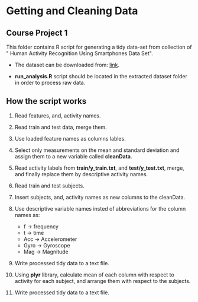 # Getting and Cleaning Data

## Course Project 1

This folder contains R script for generating a tidy data-set from collection of "
Human Activity Recognition Using Smartphones Data Set". 

* The dataset can be downloaded from: <a href="https://d396qusza40orc.cloudfront.net/getdata%2Fprojectfiles%2FUCI%20HAR%20Dataset.zip">link</a>.

* <b>run_analysis.R</b> script should be located in the extracted dataset folder in order to process raw data. 

## How the script works


1. Read features, and, activity names. 
2. Read train and test data, merge them.
3.  Use loaded feature names as columns lables.
4. Select only measurements on the mean and standard deviation and assign them to a new variable called <b>cleanData</b>.
5. Read activity labels from <b>train/y_train.txt</b>, and <b>test/y_test.txt</b>, merge, and finally replace them by descriptive activity names.
6. Read train and test subjects.
7. Insert subjects, and, activity names as new columns to the cleanData.
8. Use descriptive variable names insted of abbreviations for the column names as: 
    * f -> frequency
    * t -> time
    * Acc -> Accelerometer
    * Gyro -> Gyroscope
    * Mag -> Magnitude 

9. Write processed tidy data to a text file.
10. Using <b>plyr</b> library, calculate mean of each column with respect to activity for each subject, and arrange them with respect to the subjects.
11. Write processed tidy data to a text file.

